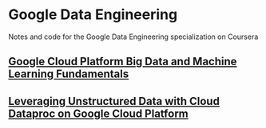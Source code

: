 # Google Data Engineering

Notes and code for the Google Data Engineering specialization on Coursera

## [Google Cloud Platform Big Data and Machine Learning Fundamentals](https://github.com/beatobongco/GoogleDataEngineering/blob/master/bdlm/README.md)

## [Leveraging Unstructured Data with Cloud Dataproc on Google Cloud Platform](https://github.com/beatobongco/GoogleDataEngineering/blob/master/ludcd/README.md)
